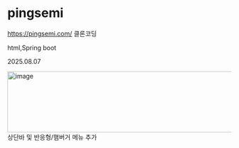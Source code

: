 # pingsemi

https://pingsemi.com/
클론코딩

html,Spring boot


2025.08.07

<img width="3781" height="138" alt="image" src="https://github.com/user-attachments/assets/732cadb9-07e9-466b-8519-a045a5f4aa56" />
상단바 및 반응형/햄버거 메뉴 추가
